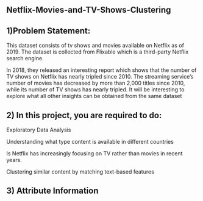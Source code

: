 ## Netflix-Movies-and-TV-Shows-Clustering
## 1)Problem Statement:
This dataset consists of tv shows and movies available on Netflix as of 2019. The dataset is collected from Flixable which is a third-party Netflix search engine.

In 2018, they released an interesting report which shows that the number of TV shows on Netflix has nearly tripled since 2010. The streaming service’s number of movies has decreased by more than 2,000 titles since 2010, while its number of TV shows has nearly tripled. It will be interesting to explore what all other insights can be obtained from the same dataset

## 2) In this project, you are required to do:
Exploratory Data Analysis

Understanding what type content is available in different countries

Is Netflix has increasingly focusing on TV rather than movies in recent years.

Clustering similar content by matching text-based features

## 3) Attribute Information

